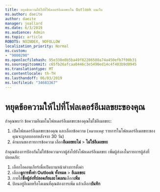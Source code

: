 ```yaml
---
title: หยุดข้อความให้ไปที่โฟลเดอร์อีเมลขยะใน Outlook บนเว็บ
ms.author: daeite
author: daeite
manager: joallard
ms.date: 6/3/2019
ms.audience: Admin
ms.topic: article
ROBOTS: NOINDEX, NOFOLLOW
localization_priority: Normal
ms.custom:
- "9000290"
ms.openlocfilehash: 95e338e0b5ba49f82286580a74a450efb7f00b31
ms.sourcegitcommit: c65fb26afcaa8446c3e5490ed14c4f403b9d0945
ms.translationtype: MT
ms.contentlocale: th-TH
ms.lasthandoff: 06/03/2019
ms.locfileid: "34683367"
---
```

# <a name="stop-messages-from-going-to-your-junk-email-folder"></a>หยุดข้อความให้ไปที่โฟลเดอร์อีเมลขยะของคุณ

ถ้าคุณพบว่า ข้อความอีเมลในโฟลเดอร์อีเมลขยะของคุณไม่ใช่อีเมลขยะ:

1. เปิดโฟลเดอร์อีเมลขยะของคุณ และเลือกข้อความ (*หมายเหตุ:* รายการในโฟลเดอร์อีเมลขยะของคุณจะถูกลบออกหลังจาก 30 วัน)
1. ด้านบนของรายการข้อความ เลือก**อีเมลขยะไม่** > **ไม่ใช่อีเมลขยะ**

ถ้าคุณต้องการป้องกันไม่ให้ข้อความจากผู้ส่งไปยังโฟลเดอร์อีเมลขยะ เพิ่มผู้ส่งลงในรายการผู้ส่งที่ปลอดภัย:

1. เลือกไอคอนเกียร์เพื่อเปิดบานหน้าต่างการตั้งค่า
1. เลือก**ดูการตั้งค่า Outlook ทั้งหมด** > **อีเมลขยะ**
1. ภายใต้**ชื่อผู้ส่งที่ปลอดภัยและโดเมน**เลือก**เพิ่ม**
1. ป้อนอยู่อีเมลหรือโดเมนที่คุณต้องการเพิ่ม แล้วเลือก**บันทึก**